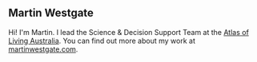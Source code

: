 <h2>Martin Westgate</h2>
Hi! I'm Martin. I lead the Science & Decision Support Team at the <a href="https://www.github.com/atlasoflivingaustralia">Atlas of Living Australia</a>. You can find out more about my work at <a href="https://martinwestgate.com">martinwestgate.com</a>.
